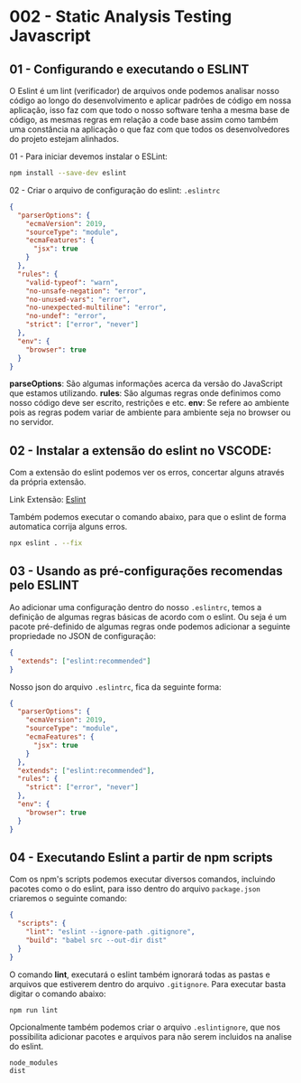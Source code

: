 # 002 - Static Analysis Testing Javascript

## 01 - Configurando e executando o ESLINT
O Eslint é um lint (verificador) de arquivos onde podemos analisar nosso código ao longo do desenvolvimento e aplicar padrões de código em nossa aplicação, isso faz com que todo o nosso software tenha a mesma base de código, as mesmas regras em relação a code base assim como também uma constância na aplicação o que faz com que todos os desenvolvedores do projeto estejam alinhados.

01 - Para iniciar devemos instalar o ESLint:
```bash
npm install --save-dev eslint
```

02 - Criar o arquivo de configuração do eslint: ```.eslintrc```
```json
{
  "parserOptions": {
    "ecmaVersion": 2019,
    "sourceType": "module",
    "ecmaFeatures": {
      "jsx": true
    }
  },
  "rules": {
    "valid-typeof": "warn",
    "no-unsafe-negation": "error",
    "no-unused-vars": "error",
    "no-unexpected-multiline": "error",
    "no-undef": "error",
    "strict": ["error", "never"]
  },
  "env": {
    "browser": true
  }
}
```

**parseOptions**: São algumas informações acerca da versão do JavaScript que estamos utilizando.
**rules**: São algumas regras onde definimos como nosso código deve ser escrito, restrições e etc.
**env**: Se refere ao ambiente pois as regras podem variar de ambiente para ambiente seja no browser ou no servidor.

## 02 - Instalar a extensão do eslint no VSCODE:
Com a extensão do eslint podemos ver os erros, concertar alguns através da própria extensão.

Link Extensão: [Eslint](https://marketplace.visualstudio.com/items?itemName=dbaeumer.vscode-eslint)

Também podemos executar o comando abaixo, para que o eslint de forma automatica corrija alguns erros.

```bash
npx eslint . --fix
```


## 03 - Usando as pré-configurações recomendas pelo ESLINT
Ao adicionar uma configuração dentro do nosso ```.eslintrc```, temos a definição de algumas regras básicas de acordo com o eslint. Ou seja é um pacote pré-definido de algumas regras onde podemos adicionar a seguinte propriedade no JSON de configuração:
```json
{
  "extends": ["eslint:recommended"]
}
```

Nosso json do arquivo ```.eslintrc```, fica da seguinte forma:
```json
{
  "parserOptions": {
    "ecmaVersion": 2019,
    "sourceType": "module",
    "ecmaFeatures": {
      "jsx": true
    }
  },
  "extends": ["eslint:recommended"],
  "rules": {
    "strict": ["error", "never"]
  },
  "env": {
    "browser": true
  }
}
```

## 04 - Executando Eslint a partir de npm scripts
Com os npm's scripts podemos executar diversos comandos, incluindo pacotes como o do eslint, para isso dentro do arquivo ```package.json``` criaremos o seguinte comando:
```json
{
  "scripts": {
    "lint": "eslint --ignore-path .gitignore",
    "build": "babel src --out-dir dist"
  }
}
```

O comando **lint**, executará o eslint também ignorará todas as pastas e arquivos que estiverem dentro do arquivo ```.gitignore```. Para executar basta digitar o comando abaixo:
```bash
npm run lint
```

Opcionalmente também podemos criar o arquivo ```.eslintignore```, que nos possibilita adicionar pacotes e arquivos para não serem incluidos na analise do eslint.
```
node_modules
dist
```